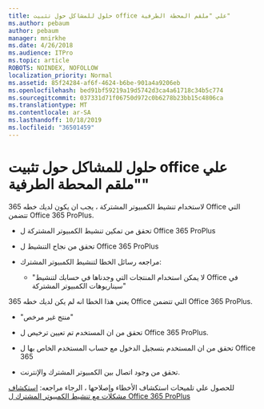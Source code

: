 ```yaml
---
title: حلول للمشاكل حول تثبيت office علي "ملقم المحطة الطرفية"
ms.author: pebaum
author: pebaum
manager: mnirkhe
ms.date: 4/26/2018
ms.audience: ITPro
ms.topic: article
ROBOTS: NOINDEX, NOFOLLOW
localization_priority: Normal
ms.assetid: 85f24284-af6f-4624-b6be-901a4a9206eb
ms.openlocfilehash: bed91bf59219a19d5742d3ca4a61718c34b5c774
ms.sourcegitcommit: 037331d71f06750d972c0b6278b23bb15c4806ca
ms.translationtype: MT
ms.contentlocale: ar-SA
ms.lasthandoff: 10/18/2019
ms.locfileid: "36501459"
---
```

# <a name="solutions-for-issues-around-installing-office-on-a-terminal-server"></a>حلول للمشاكل حول تثبيت office علي "ملقم المحطة الطرفية"

لاستخدام تنشيط الكمبيوتر المشتركة ، يجب ان يكون لديك خطه 365 Office التي تتضمن Office 365 ProPlus.
  
- تحقق من تمكين تنشيط الكمبيوتر المشتركة ل Office 365 ProPlus
    
- تحقق من نجاح التنشيط ل Office 365 ProPlus
    
- مراجعه رسائل الخطا لتنشيط الكمبيوتر المشترك:
    
  - "لا يمكن استخدام المنتجات التي وجدناها في حسابك لتنشيط Office في سيناريوهات الكمبيوتر المشتركة"
  
يعني هذا الخطا انه لم يكن لديك خطه 365 Office التي تتضمن Office 365 ProPlus.
    
  - "منتج غير مرخص"
    
  - تحقق من ان المستخدم تم تعيين ترخيص ل Office 365 ProPlus.
    
  - تحقق من ان المستخدم بتسجيل الدخول مع حساب المستخدم الخاص بها ل Office 365
    
  - تحقق من وجود اتصال بين الكمبيوتر المشترك والإنترنت.
    
للحصول علي تلميحات استكشاف الأخطاء وإصلاحها ، الرجاء مراجعه: [استكشاف مشكلات مع تنشيط الكمبيوتر المشترك ل Office 365 ProPlus](https://docs.microsoft.com/DeployOffice/troubleshoot-issues-with-shared-computer-activation-for-office-365-proplus)
  

